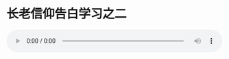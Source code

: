 # 长老信仰告白学习之二

<audio style="width: 100%;" preload="false" controls controlslist="nodownload"><source src="//cdn.simai.ml/audio/mp3/old/12312.mp3" type="audio/mpeg">Your browser does not support the audio element.</audio>



